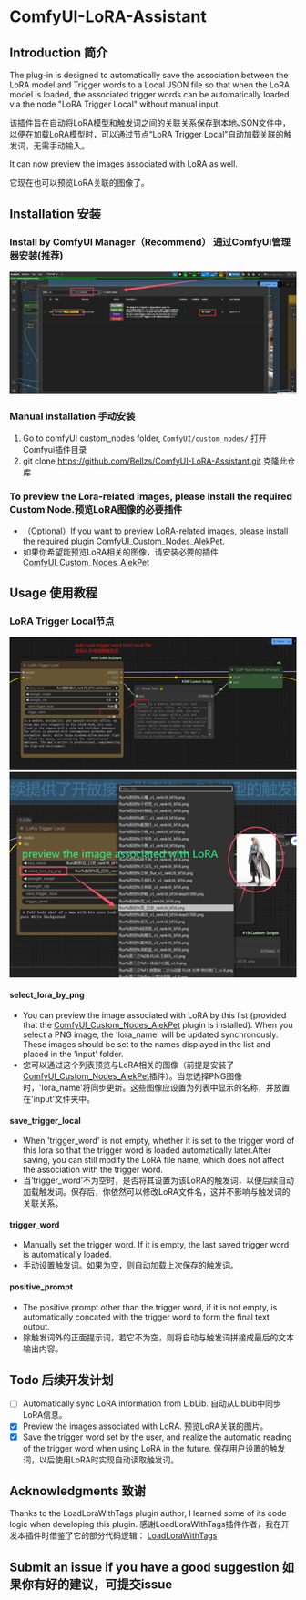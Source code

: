 # ComfyUI-LoRA-Assistant

## Introduction 简介
The plug-in is designed to automatically save the association between the LoRA model and Trigger words to a Local JSON file so that when the LoRA model is loaded, the associated trigger words can be automatically loaded via the node "LoRA Trigger Local" without manual input.

该插件旨在自动将LoRA模型和触发词之间的关联关系保存到本地JSON文件中，以便在加载LoRA模型时，可以通过节点“LoRA Trigger Local”自动加载关联的触发词，无需手动输入。

It can now preview the images associated with LoRA as well.

它现在也可以预览LoRA关联的图像了。

## Installation 安装
### Install by ComfyUI Manager（Recommend） 通过ComfyUI管理器安装(推荐)
![](./assets/install_by_manager.png)
### Manual installation 手动安装
1. Go to comfyUI custom_nodes folder, `ComfyUI/custom_nodes/` 打开Comfyui插件目录
2. git clone https://github.com/Bellzs/ComfyUI-LoRA-Assistant.git 克隆此仓库
### To preview the Lora-related images, please install the required Custom Node.预览LoRA图像的必要插件
- （Optional）If you want to preview LoRA-related images, please install the required plugin [ComfyUI_Custom_Nodes_AlekPet](https://github.com/AlekPet/ComfyUI_Custom_Nodes_AlekPet).
- 如果你希望能预览LoRA相关的图像，请安装必要的插件[ComfyUI_Custom_Nodes_AlekPet](https://github.com/AlekPet/ComfyUI_Custom_Nodes_AlekPet)

## Usage 使用教程
### LoRA Trigger Local节点
![](./assets/LoRA_Trigger_Local.png)
![](./assets/preview_lora_image.png)
#### select_lora_by_png
- You can preview the image associated with LoRA by this list (provided that the [ComfyUI_Custom_Nodes_AlekPet](https://github.com/AlekPet/ComfyUI_Custom_Nodes_AlekPet) plugin is installed). When you select a PNG image, the 'lora_name' will be updated synchronously. These images should be set to the names displayed in the list and placed in the 'input' folder.
- 您可以通过这个列表预览与LoRA相关的图像（前提是安装了[ComfyUI_Custom_Nodes_AlekPet](https://github.com/AlekPet/ComfyUI_Custom_Nodes_AlekPet)插件）。当您选择PNG图像时，'lora_name'将同步更新。这些图像应设置为列表中显示的名称，并放置在'input'文件夹中。
#### save_trigger_local
- When 'trigger_word' is not empty, whether it is set to the trigger word of this lora so that the trigger word is loaded automatically later.After saving, you can still modify the LoRA file name, which does not affect the association with the trigger word.
- 当‘trigger_word’不为空时，是否将其设置为该LoRA的触发词，以便后续自动加载触发词。保存后，你依然可以修改LoRA文件名，这并不影响与触发词的关联关系。
#### trigger_word
- Manually set the trigger word. If it is empty, the last saved trigger word is automatically loaded.
- 手动设置触发词。如果为空，则自动加载上次保存的触发词。
#### positive_prompt
- The positive prompt other than the trigger word, if it is not empty, is automatically concated with the trigger word to form the final text output.
- 除触发词外的正面提示词，若它不为空，则将自动与触发词拼接成最后的文本输出内容。

## Todo 后续开发计划
- [ ] Automatically sync LoRA information from LibLib. 自动从LibLib中同步LoRA信息。
- [x] Preview the images associated with LoRA. 预览LoRA关联的图片。
- [x] Save the trigger word set by the user, and realize the automatic reading of the trigger word when using LoRA in the future. 保存用户设置的触发词，以后使用LoRA时实现自动读取触发词。

## Acknowledgments 致谢
Thanks to the LoadLoraWithTags plugin author, I learned some of its code logic when developing this plugin.
感谢LoadLoraWithTags插件作者，我在开发本插件时借鉴了它的部分代码逻辑：
[LoadLoraWithTags](https://github.com/Extraltodeus/LoadLoraWithTags)

## Submit an issue if you have a good suggestion 如果你有好的建议，可提交issue

